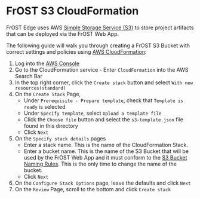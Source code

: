 # FrOST S3 CloudFormation

FrOST Edge uses AWS [Simple Storage Service (S3)](https://docs.aws.amazon.com/s3/index.html) to store project artifacts that can be deployed via the FrOST Web App.

The following guide will walk you through creating a FrOST S3 Bucket with correct settings and policies using [AWS CloudFormation](https://docs.aws.amazon.com/cloudformation/):

1. Log into the [AWS Console](console.aws.amazon.com)
2. Go to the CloudFormation service - Enter `CloudFormation` into the AWS Search Bar
3. In the top right corner, click the `Create stack` button and select `With new resources(standard)`
4. On the `Create Stack` Page,
    - Under `Prerequisite - Prepare template`, check that `Template is ready` is selected
    - Under `Specify template`, select `Upload a template file`
    - Click the `Choose file` button and select the `s3-template.json` file found in this directory
    - Click `Next`
5. On the `Specify stack details` pages
    - Enter a stack name. This is the name of the CloudFormation Stack.
    - Enter a bucket name. This is the name of the S3 Bucket that will be used by the FrOST Web App and it must conform to the [S3 Bucket Naming Rules](https://docs.aws.amazon.com/AmazonS3/latest/dev/BucketRestrictions.html#bucketnamingrules). This is the only time to change the name of the bucket. 
    - Click `Next`
6. On the `Configure Stack Options` page, leave the defaults and click `Next`
7. On the `Review` Page, scroll to the bottom and click `Create stack`
